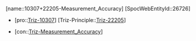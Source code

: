﻿---
type: TrizContradiction
aliases:
- 10307+22205-Measurement_Accuracy
license: CC BY-SA 4.0
copyright: https://github.com/SpocWeb
IsDeleted: false
IsReadOnly: false
Confidential: public
tags: 
- Triz/Contradiction
---
[name::10307+22205-Measurement_Accuracy]
[SpocWebEntityId::26726]
+ [pro::[Triz-10307](Triz-10307)]
[Triz-Principle::[Triz-22205](Triz-22205)]
- [con::[Triz-Measurement_Accuracy](tech/Triz/Parameter/Triz-Measurement_Accuracy.md)]

